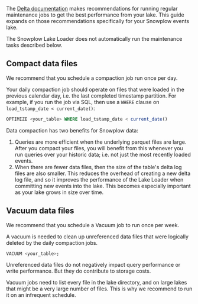 The [Delta documentation](https://docs.delta.io/latest/best-practices.html#-delta-compact-files) makes recommendations for running regular maintenance jobs to get the best performance from your lake.
This guide expands on those recommendations specifically for your Snowplow events lake.

The Snowplow Lake Loader does not automatically run the maintenance tasks described below.

## Compact data files

We recommend that you schedule a compaction job run once per day.

Your daily compaction job should operate on files that were loaded in the previous calendar day, i.e. the last completed timestamp partition.  For example, if you run the job via SQL, then use a `WHERE` clause on `load_tstamp_date < current_date()`:

```sql
OPTIMIZE <your_table> WHERE load_tstamp_date < current_date()
```
Data compaction has two benefits for Snowplow data:

1. Queries are more efficient when the underlying parquet files are large.  After you compact your files, you will benefit from this whenever you run queries over your historic data; i.e. not just the most recently loaded events.
2. When there are fewer data files, then the size of the table's delta log files are also smaller.  This reduces the overhead of creating a new delta log file, and so it improves the performance of the Lake Loader when committing new events into the lake.  This becomes especially important as your lake grows in size over time.


## Vacuum data files

We recommend that you schedule a Vacuum job to run once per week.

A vacuum is needed to clean up unreferenced data files that were logically deleted by the daily compaction jobs.

```sql
VACUUM <your_table>;
```

Unreferenced data files do not negatively impact query performance or write performance.  But they do contribute to storage costs.

Vacuum jobs need to list every file in the lake directory, and on large lakes that might be a very large number of files.  This is why we recommend to run it on an infrequent schedule.

